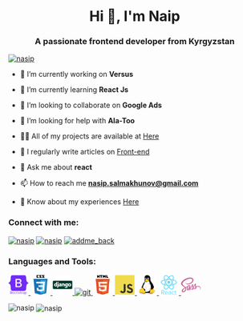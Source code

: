 <h1 align="center">Hi 👋, I'm Naip</h1>
<h3 align="center">A passionate frontend developer from Kyrgyzstan</h3>

<p align="left"> <a href="https://github.com/ryo-ma/github-profile-trophy"><img src="https://github-profile-trophy.vercel.app/?username=nasip" alt="nasip" /></a> </p>

- 🔭 I’m currently working on **Versus**

- 🌱 I’m currently learning **React Js**

- 👯 I’m looking to collaborate on **Google Ads**

- 🤝 I’m looking for help with **Ala-Too**

- 👨‍💻 All of my projects are available at [Here](Here)

- 📝 I regularly write articles on [Front-end](Front-end)

- 💬 Ask me about **react**

- 📫 How to reach me **nasip.salmakhunov@gmail.com**

- 📄 Know about my experiences [Here](Here)

<h3 align="left">Connect with me:</h3>
<p align="left">
<a href="https://linkedin.com/in/nasip" target="blank"><img align="center" src="https://cdn.jsdelivr.net/npm/simple-icons@3.0.1/icons/linkedin.svg" alt="nasip" height="30" width="40" /></a>
<a href="https://fb.com/nasip" target="blank"><img align="center" src="https://cdn.jsdelivr.net/npm/simple-icons@3.0.1/icons/facebook.svg" alt="nasip" height="30" width="40" /></a>
<a href="https://instagram.com/addme_back" target="blank"><img align="center" src="https://cdn.jsdelivr.net/npm/simple-icons@3.0.1/icons/instagram.svg" alt="addme_back" height="30" width="40" /></a>
</p>

<h3 align="left">Languages and Tools:</h3>
<p align="left"> <a href="https://getbootstrap.com" target="_blank"> <img src="https://raw.githubusercontent.com/devicons/devicon/master/icons/bootstrap/bootstrap-plain-wordmark.svg" alt="bootstrap" width="40" height="40"/> </a> <a href="https://www.w3schools.com/css/" target="_blank"> <img src="https://raw.githubusercontent.com/devicons/devicon/master/icons/css3/css3-original-wordmark.svg" alt="css3" width="40" height="40"/> </a> <a href="https://www.djangoproject.com/" target="_blank"> <img src="https://raw.githubusercontent.com/devicons/devicon/master/icons/django/django-original.svg" alt="django" width="40" height="40"/> </a> <a href="https://git-scm.com/" target="_blank"> <img src="https://www.vectorlogo.zone/logos/git-scm/git-scm-icon.svg" alt="git" width="40" height="40"/> </a> <a href="https://www.w3.org/html/" target="_blank"> <img src="https://raw.githubusercontent.com/devicons/devicon/master/icons/html5/html5-original-wordmark.svg" alt="html5" width="40" height="40"/> </a> <a href="https://developer.mozilla.org/en-US/docs/Web/JavaScript" target="_blank"> <img src="https://raw.githubusercontent.com/devicons/devicon/master/icons/javascript/javascript-original.svg" alt="javascript" width="40" height="40"/> </a> <a href="https://www.linux.org/" target="_blank"> <img src="https://raw.githubusercontent.com/devicons/devicon/master/icons/linux/linux-original.svg" alt="linux" width="40" height="40"/> </a> <a href="https://reactjs.org/" target="_blank"> <img src="https://raw.githubusercontent.com/devicons/devicon/master/icons/react/react-original-wordmark.svg" alt="react" width="40" height="40"/> </a> <a href="https://sass-lang.com" target="_blank"> <img src="https://raw.githubusercontent.com/devicons/devicon/master/icons/sass/sass-original.svg" alt="sass" width="40" height="40"/> </a> </p>

<p><img align="left" src="https://github-readme-stats.vercel.app/api/top-langs?username=nasip&show_icons=true&locale=en&layout=compact" alt="nasip" /></p>

<p>&nbsp;<img align="center" src="https://github-readme-stats.vercel.app/api?username=nasip&show_icons=true&locale=en" alt="nasip" /></p>
